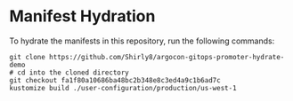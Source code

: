 # Manifest Hydration

To hydrate the manifests in this repository, run the following commands:

```shell
git clone https://github.com/Shirly8/argocon-gitops-promoter-hydrate-demo
# cd into the cloned directory
git checkout fa1f80a10686ba48bc2b348e8c3ed4a9c1b6ad7c
kustomize build ./user-configuration/production/us-west-1
```

